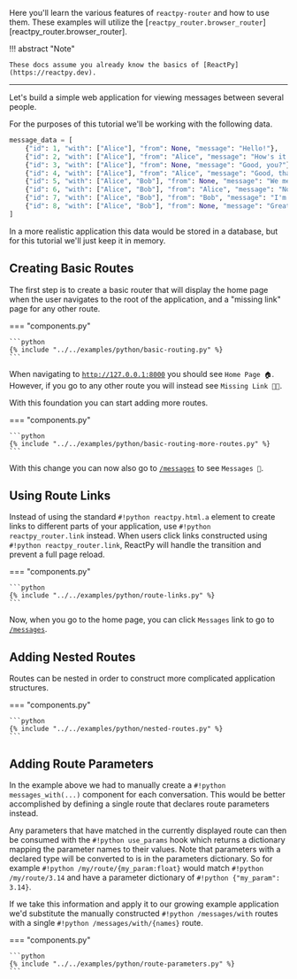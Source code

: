 <p class="intro" markdown>

Here you'll learn the various features of `reactpy-router` and how to use them. These examples will utilize the [`reactpy_router.browser_router`][reactpy_router.browser_router].

</p>

!!! abstract "Note"

    These docs assume you already know the basics of [ReactPy](https://reactpy.dev).

---

Let's build a simple web application for viewing messages between several people.

For the purposes of this tutorial we'll be working with the following data.

```python linenums="0"
message_data = [
    {"id": 1, "with": ["Alice"], "from": None, "message": "Hello!"},
    {"id": 2, "with": ["Alice"], "from": "Alice", "message": "How's it going?"},
    {"id": 3, "with": ["Alice"], "from": None, "message": "Good, you?"},
    {"id": 4, "with": ["Alice"], "from": "Alice", "message": "Good, thanks!"},
    {"id": 5, "with": ["Alice", "Bob"], "from": None, "message": "We meeting now?"},
    {"id": 6, "with": ["Alice", "Bob"], "from": "Alice", "message": "Not sure."},
    {"id": 7, "with": ["Alice", "Bob"], "from": "Bob", "message": "I'm here!"},
    {"id": 8, "with": ["Alice", "Bob"], "from": None, "message": "Great!"},
]
```

In a more realistic application this data would be stored in a database, but for this tutorial we'll just keep it in memory.

## Creating Basic Routes

The first step is to create a basic router that will display the home page when the user navigates to the root of the application, and a "missing link" page for any other route.

=== "components.py"

    ```python
    {% include "../../examples/python/basic-routing.py" %}
    ```

When navigating to [`http://127.0.0.1:8000`](http://127.0.0.1:8000) you should see `Home Page 🏠`. However, if you go to any other route you will instead see `Missing Link 🔗‍💥`.

With this foundation you can start adding more routes.

=== "components.py"

    ```python
    {% include "../../examples/python/basic-routing-more-routes.py" %}
    ```

With this change you can now also go to [`/messages`](http://127.0.0.1:8000/messages) to see `Messages 💬`.

## Using Route Links

Instead of using the standard `#!python reactpy.html.a` element to create links to different parts of your application, use `#!python reactpy_router.link` instead. When users click links constructed using `#!python reactpy_router.link`, ReactPy will handle the transition and prevent a full page reload.

=== "components.py"

    ```python
    {% include "../../examples/python/route-links.py" %}
    ```

Now, when you go to the home page, you can click `Messages` link to go to [`/messages`](http://127.0.0.1:8000/messages).

## Adding Nested Routes

Routes can be nested in order to construct more complicated application structures.

=== "components.py"

    ```python
    {% include "../../examples/python/nested-routes.py" %}
    ```

## Adding Route Parameters

In the example above we had to manually create a `#!python messages_with(...)` component for each conversation. This would be better accomplished by defining a single route that declares route parameters instead.

Any parameters that have matched in the currently displayed route can then be consumed with the `#!python use_params` hook which returns a dictionary mapping the parameter names to their values. Note that parameters with a declared type will be converted to is in the parameters dictionary. So for example `#!python /my/route/{my_param:float}` would match `#!python /my/route/3.14` and have a parameter dictionary of `#!python {"my_param": 3.14}`.

If we take this information and apply it to our growing example application we'd substitute the manually constructed `#!python /messages/with` routes with a single `#!python /messages/with/{names}` route.

=== "components.py"

    ```python
    {% include "../../examples/python/route-parameters.py" %}
    ```
